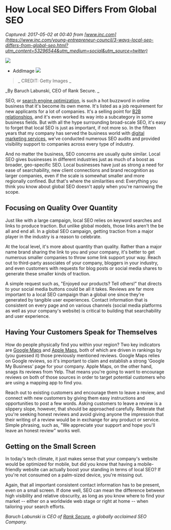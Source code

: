 # How Local SEO Differs From Global SEO

_Captured: 2017-05-02 at 00:40 from [www.inc.com](https://www.inc.com/young-entrepreneur-council/3-ways-local-seo-differs-from-global-seo.html?utm_content=53296544&utm_medium=social&utm_source=twitter)_

![](https://www.incimages.com/admin/picture-placeholder-970x450.jpg)

  * AddImage 
![](https://www.incimages.com/uploaded_files/image/970x450/getty_175218893_192481.jpg)

> _ CREDIT: Getty Images _

_By Baruch Labunski, CEO of Rank Secure. _

SEO, or [search engine optimization](https://www.inc.com/young-entrepreneur-council/brthe-5-essentials-of-on-page-search-engine-optimization.html?cid=search), is such a hot buzzword in online business that it's become its own meme. It's listed as a job requirement for new applicants for a lot of companies. It's a selling point for [B2B relationships](https://www.inc.com/james-kerr/5-simple-ideas-to-enhance-and-grow-your-b2b-relationships.html?cid=search), and it's even worked its way into a subcategory in some business fields. But with all the hype surrounding broad-scale SEO, it's easy to forget that local SEO is just as important, if not more so. In the fifteen years that my company has served the business world with [digital marketing services](https://www.inc.com/john-boitnott/its-time-to-ditch-these-tired-digital-marketing-tactics.html?cid=search), we've conducted numerous SEO audits and provided visibility support to companies across every type of industry.

And no matter the business, SEO concerns are usually quite similar. Local SEO gives businesses in different industries just as much of a boost as broader, geo-specific SEO. Local businesses have just as strong a need for ease of searchability, new client connections and brand recognition as larger companies, even if the scale is somewhat smaller and more regionally confined. But that's where the similarities end: Everything you think you know about global SEO doesn't apply when you're narrowing the scope.

## Focusing on Quality Over Quantity

Just like with a large campaign, local SEO relies on keyword searches and links to produce traction. But unlike global models, those links aren't the be all and end all. In a global SEO campaign, getting traction from a major player in the industry is a reason to celebrate.

At the local level, it's more about quantity than quality. Rather than a major name brand sharing the link to you and your company, it's better to get numerous smaller companies to throw some link support your way. Reach out to third-party associates of your company, bloggers in your industry, and even customers with requests for blog posts or social media shares to generate these smaller kinds of traction.

A simple request such as, "Enjoyed our products? Tell others!" that directs to your social media buttons could be all it takes. Reviews are far more important to a local SEO campaign than a global one since they're generated by tangible user experiences. Contact information that is consistent on every page and on various channels (social media platforms as well as your company's website) is critical to building that searchability and user experience.

## Having Your Customers Speak for Themselves

How do people physically find you within your region? Two key indicators are [Google Maps](http://www.googlemaps.com) and [Apple Maps](https://mapsconnect.apple.com/), both of which are driven in rankings by (you guessed it) those previously mentioned reviews. Google Maps relies on Google reviews, so it's important to claim and establish a strong 'Google My Business' page for your company. Apple Maps, on the other hand, snags its reviews from Yelp. That means you're going to want to encourage reviews on both of those sources in order to target potential customers who are using a mapping app to find you.

Reach out to existing customers and encourage them to leave a review, and connect with new customers by giving them easy instructions and opportunities to post a few words. Asking customers to leave a review is a slippery slope, however, that should be approached carefully. Reiterate that you're seeking honest reviews and avoid giving anyone the impression that their writing of a review would be in exchange for any product or service. Simple phrasing, such as, "We appreciate your support and hope you'll leave an honest review" works well.

## Getting on the Small Screen

In today's tech climate, it just makes sense that your company's website would be optimized for mobile, but did you know that having a mobile-friendly website can actually boost your standing in terms of local SEO? If you're not consumed on a palm-sized device, you're missing out.

Again, that all important consistent contact information has to be present, even on a small screen. If done well, SEO can mean the difference between high visibility and relative obscurity, as long as you know where to find your market -- either on a worldwide web stage or right at home -- when tailoring your search efforts.

_Baruch Labunski is CEO of [Rank Secure](https://www.ranksecure.ca), a globally acclaimed SEO Company._
